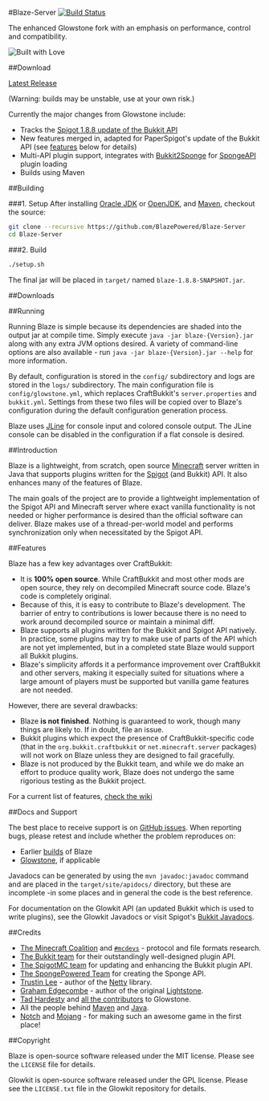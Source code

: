#Blaze-Server [![Build Status](https://travis-ci.org/BlazePowered/Blaze-Server.svg?branch=master)](https://travis-ci.org/BlazePowered/Blaze-Server)

The enhanced Glowstone fork with an emphasis on performance, control and compatibility.

![Built with Love](http://forthebadge.com/images/badges/built-with-love.svg)

##Download

[Latest Release](http://slyte.io/GS--/Latest/glowstone---1.8.8-SNAPSHOT.jar) 

(Warning: builds may be unstable, use at your own risk.)


Currently the major changes from Glowstone include:

* Tracks the [Spigot 1.8.8 update of the Bukkit API](https://hub.spigotmc.org/javadocs/bukkit/)
* New features merged in, adapted for PaperSpigot's update of the Bukkit API (see [features](#features) below for details)
* Multi-API plugin support, integrates with [Bukkit2Sponge](https://github.com/GlowstonePlusPlus/Bukkit2Sponge) for [SpongeAPI](https://github.com/SpongePowered/SpongeAPI) plugin loading
* Builds using Maven

##Building


###1. Setup
After installing [Oracle JDK](http://oracle.com/technetwork/java/javase/downloads) or [OpenJDK](http://openjdk.java.net/), and
[Maven](https://maven.apache.org), checkout the source:

```sh
git clone --recursive https://github.com/BlazePowered/Blaze-Server
cd Blaze-Server
```

###2. Build

```sh
./setup.sh
```

The final jar will be placed in `target/` named `blaze-1.8.8-SNAPSHOT.jar`. 

##Downloads



##Running

Running Blaze is simple because its dependencies are shaded into the output
jar at compile time. Simply execute `java -jar blaze-{Version}.jar` along with any
extra JVM options desired. A variety of command-line options are also available -
run `java -jar blaze-{Version}.jar --help` for more information.

By default, configuration is stored in the `config/` subdirectory and logs
are stored in the `logs/` subdirectory. The main configuration file is
`config/glowstone.yml`, which replaces CraftBukkit's `server.properties` and
`bukkit.yml`. Settings from these two files will be copied over to Blaze's
configuration during the default configuration generation process.

Blaze uses [JLine](http://jline.sf.net) for console input and colored
console output. The JLine console can be disabled in the configuration if a
flat console is desired.

##Introduction

Blaze is a lightweight, from scratch, open source
[Minecraft](http://minecraft.net) server written in Java that supports plugins
written for the [Spigot](https://spigotmc.org) (and Bukkit) API. It also enhances many of the features of Blaze.

The main goals of the project are to provide a lightweight implementation
of the Spigot API and Minecraft server where exact vanilla functionality is
not needed or higher performance is desired than the official software can
deliver. Blaze makes use of a thread-per-world model and performs
synchronization only when necessitated by the Spigot API.

##Features

Blaze has a few key advantages over CraftBukkit:
 * It is **100% open source**. While CraftBukkit and most other mods are open
   source, they rely on decompiled Minecraft source code. Blaze's code is
   completely original.
 * Because of this, it is easy to contribute to Blaze's development. The
   barrier of entry to contributions is lower because there is no need to work
   around decompiled source or maintain a minimal diff.
 * Blaze supports all plugins written for the Bukkit and Spigot API natively. In
   practice, some plugins may try to make use of parts of the API which are not
   yet implemented, but in a completed state Blaze would support all Bukkit plugins.
 * Blaze's simplicity affords it a performance improvement over CraftBukkit
   and other servers, making it especially suited for situations where a large
   amount of players must be supported but vanilla game features are not needed.
 
However, there are several drawbacks:
 * Blaze **is not finished**. Nothing is guaranteed to work, though many things
   are likely to. If in doubt, file an issue.
 * Bukkit plugins which expect the presence of CraftBukkit-specific code
   (that in the `org.bukkit.craftbukkit` or `net.minecraft.server` packages)
   will not work on Blaze unless they are designed to fail gracefully.
 * Blaze is not produced by the Bukkit team, and while we do make an effort
   to produce quality work, Blaze does not undergo the same rigorious testing
   as the Bukkit project.
   
For a current list of features, [check the wiki](https://github.com/GlowstonePlusPlus/GlowstonePlusPlus/wiki/Current-Features)

##Docs and Support

The best place to receive support is on [GitHub issues](https://github.com/GlowstonePlusPlus/GlowstonePlusPlus/issues).
When reporting bugs, please retest and include whether the problem reproduces on:

* Earlier [builds](https://circleci.com/gh/GlowstonePlusPlus/GlowstonePlusPlus) of Blaze
* [Glowstone](https://github.com/GlowstoneMC/Glowstone), if applicable

Javadocs can be generated by using the `mvn javadoc:javadoc` command and are
placed in the `target/site/apidocs/` directory, but these are incomplete
-in some places and in general the code is the best reference.

For documentation on the Glowkit API (an updated Bukkit which is used to
write plugins), see the Glowkit Javadocs
or visit Spigot's [Bukkit Javadocs](https://hub.spigotmc.org/javadocs/bukkit/).

##Credits

 * [The Minecraft Coalition](http://wiki.vg/) and [`#mcdevs`](https://github.com/mcdevs) -
   protocol and file formats research.
 * [The Bukkit team](https://bukkit.org) for their outstandingly well-designed
   plugin API.
 * [The SpigotMC team](https://spigotmc.org/) for updating and enhancing
   the Bukkit plugin API.
 * [The SpongePowered Team](https://www.spongepowered.org/) for
   creating the Sponge API.
 * [Trustin Lee](https://github.com/trustin) - author of the
   [Netty](http://netty.io/) library.
 * [Graham Edgecombe](https://github.com/grahamedgecombe/) - author of the
   original [Lightstone](https://github.com/grahamedgecombe/lightstone).
 * [Tad Hardesty](https://github.com/SpaceManiac) and [all the contributors](https://github.com/GlowstoneMC/Glowstone/graphs/contributors) to Glowstone.
 * All the people behind [Maven](https://maven.apache.org/team-list.html) and [Java](https://java.net/people).
 * [Notch](http://notch.tumblr.com/) and
   [Mojang](http://mojang.com/about) - for making such an awesome game in the first
   place!

##Copyright

Blaze is open-source software released under the MIT license. Please see
the `LICENSE` file for details.

Glowkit is open-source software released under the GPL license. Please see
the `LICENSE.txt` file in the Glowkit repository for details.

